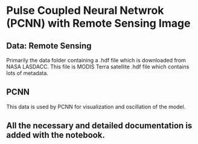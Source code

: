 # Pulse Coupled Neural Netwrok (PCNN) with Remote Sensing Image

## Data: Remote Sensing
Primarily the data folder containing a .hdf file which is downloaded from NASA LASDACC.
This file is MODIS Terra satellite .hdf file which contains lots of metadata.

## PCNN
This data is used by PCNN for visualization and oscillation of the model.

## All the necessary and detailed documentation is added with the notebook.
